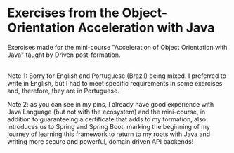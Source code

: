 # Exercises from the Object-Orientation Acceleration with Java

Exercises made for the mini-course "Acceleration of Object Orientation with Java" taught by Driven post-formation.

<br />
Note 1: Sorry for English and Portuguese (Brazil) being mixed. I preferred to write in English, but I had to meet specific requirements in some exercises and, therefore, they are in Portuguese.

Note 2: as you can see in my pins, I already have good experience with Java Language (but not with the ecosystem) and the mini-course, in addition to guaranteeing a certificate that adds to my formation, also introduces us to Spring and Spring Boot, marking the beginning of my journey of learning this framework to return to my roots with Java and writing more secure and powerful, domain driven API backends!
